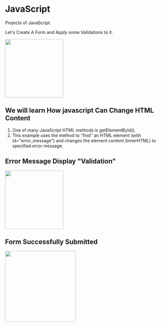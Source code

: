 # JavaScript
Projects of JavaScript.

Let's Create A Form and Apply some Validations to it.<br/>

<img src="https://user-images.githubusercontent.com/41922928/82725452-b7f0f380-9cfa-11ea-858c-19ca90e492c9.JPG" width="190px">

<h2> We will learn How javascript Can Change HTML Content </h2>
  <ol>
  <li> One of many JavaScript HTML methods is getElementById().</li>
  <li> This example uses the method to "find" an HTML element (with id="error_message") and changes the element content (innerHTML) to       specified   error message.</li>
</ol>

<h2> Error Message Display "Validation"</h2>
 
<img src="https://user-images.githubusercontent.com/41922928/82726253-5cc1ff80-9d00-11ea-8241-aef789e33086.JPG" width="190px">


<h2>Form Successfully Submitted </h2>
<img src ="https://user-images.githubusercontent.com/41922928/82726281-8d099e00-9d00-11ea-8594-dd31be8b9850.JPG" width="230px">

